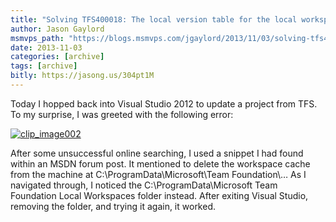 ```yaml
---
title: "Solving TFS400018: The local version table for the local workspace…"
author: Jason Gaylord
msmvps_path: "https://blogs.msmvps.com/jgaylord/2013/11/03/solving-tfs400018-the-local-version-table-for-the-local-workspace/"
date: 2013-11-03
categories: [archive]
tags: [archive]
bitly: https://jasong.us/304pt1M
---
```


Today I hopped back into Visual Studio 2012 to update a project from TFS. To my surprise, I was greeted with the following error:

[![clip_image002](http://jasongaylord.com/Media/Default/WindowsLiveWriter/TFS_ED75/clip_image002_thumb.jpg "clip_image002")](http://jasongaylord.com/Media/Default/WindowsLiveWriter/TFS_ED75/clip_image002_2.jpg)

After some unsuccessful online searching, I used a snippet I had found within an MSDN forum post. It mentioned to delete the workspace cache from the machine at C:\\ProgramData\\Microsoft\\Team Foundation\\… As I navigated through, I noticed the C:\\ProgramData\\Microsoft Team Foundation Local Workspaces folder instead. After exiting Visual Studio, removing the folder, and trying it again, it worked.